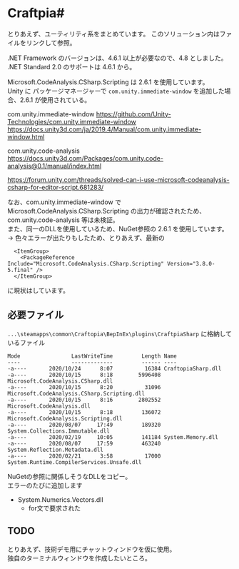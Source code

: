 ﻿Craftpia#
=============================


とりあえず、ユーティリティ系をまとめています。
このソリューション内はファイルをリンクして参照。

.NET Framework のバージョンは、4.6.1 以上が必要なので、4.8 としました。  
.NET Standard 2.0 のサポートは 4.6.1 から。  

Microsoft.CodeAnalysis.CSharp.Scripting は 2.6.1 を使用しています。  
Unity に パッケージマネージャーで `com.unity.immediate-window` を追加した場合、2.6.1 が使用されている。  

com.unity.immediate-window
https://github.com/Unity-Technologies/com.unity.immediate-window
https://docs.unity3d.com/ja/2019.4/Manual/com.unity.immediate-window.html

com.unity.code-analysis
https://docs.unity3d.com/Packages/com.unity.code-analysis@0.1/manual/index.html

https://forum.unity.com/threads/solved-can-i-use-microsoft-codeanalysis-csharp-for-editor-script.681283/

なお、com.unity.immediate-window で Microsoft.CodeAnalysis.CSharp.Scripting の出力が確認されたため、
com.unity.code-analysis 等は未検証。  
また、同一のDLLを使用しているため、NuGet参照の 2.6.1 を使用しています。  
-> 色々エラーが出たりもしたため、とりあえず、最新の
```
  <ItemGroup>
    <PackageReference Include="Microsoft.CodeAnalysis.CSharp.Scripting" Version="3.8.0-5.final" />
  </ItemGroup>
```
に現状はしています。

## 必要ファイル
`...\steamapps\common\Craftopia\BepInEx\plugins\CraftpiaSharp` に格納しているファイル
```
Mode                LastWriteTime         Length Name
----                -------------         ------ ----
-a----       2020/10/24      8:07          16384 CraftopiaSharp.dll
-a----       2020/10/15      8:18        5996408 Microsoft.CodeAnalysis.CSharp.dll
-a----       2020/10/15      8:20          31096 Microsoft.CodeAnalysis.CSharp.Scripting.dll
-a----       2020/10/15      8:16        2802552 Microsoft.CodeAnalysis.dll
-a----       2020/10/15      8:18         136072 Microsoft.CodeAnalysis.Scripting.dll
-a----       2020/08/07     17:49         189320 System.Collections.Immutable.dll
-a----       2020/02/19     10:05         141184 System.Memory.dll
-a----       2020/08/07     17:59         463240 System.Reflection.Metadata.dll
-a----       2020/02/21      3:58          17000 System.Runtime.CompilerServices.Unsafe.dll
```
NuGetの参照に関係しそうなDLLをコピー。  
エラーのたびに追加します

* System.Numerics.Vectors.dll
    + for文で要求された


## TODO
とりあえず、技術デモ用にチャットウィンドウを仮に使用。  
独自のターミナルウィンドウを作成したいところ。  
